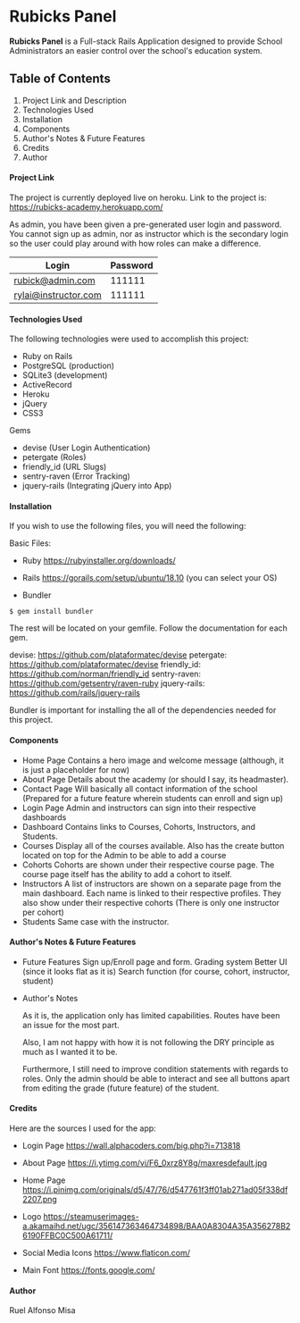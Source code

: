 # Rubicks Panel # 

**Rubicks Panel** is a Full-stack Rails Application designed to provide School Administrators an easier control over the school's education system. 

## Table of Contents ## 

1. Project Link and Description
1. Technologies Used
1. Installation
1. Components 
1. Author's Notes & Future Features
1. Credits
1. Author 

#### Project Link ####

The project is currently deployed live on heroku. Link to the project is: https://rubicks-academy.herokuapp.com/

As admin, you have been given a pre-generated user login and password. You cannot sign up as admin, nor as instructor which is the secondary login so the user could play around with how roles can make a difference. 

Login                 | Password
----------------------|--------------
rubick@admin.com      | 111111
rylai@instructor.com  | 111111


#### Technologies Used ####

The following technologies were used to accomplish this project:

* Ruby on Rails
* PostgreSQL (production)
* SQLite3 (development)
* ActiveRecord
* Heroku
* jQuery
* CSS3

Gems

* devise (User Login Authentication)
* petergate (Roles)
* friendly_id (URL Slugs)
* sentry-raven (Error Tracking)
* jquery-rails (Integrating jQuery into App)

#### Installation ####

If you wish to use the following files, you will need the following:

Basic Files:

* Ruby
https://rubyinstaller.org/downloads/

* Rails
https://gorails.com/setup/ubuntu/18.10 (you can select your OS)


* Bundler
``` {r engine='sh'}
$ gem install bundler
```

The rest will be located on your gemfile. 
Follow the documentation for each gem. 

devise: https://github.com/plataformatec/devise
petergate: https://github.com/plataformatec/devise
friendly_id: https://github.com/norman/friendly_id
sentry-raven: https://github.com/getsentry/raven-ruby
jquery-rails: https://github.com/rails/jquery-rails

Bundler is important for installing the all of the dependencies needed for this project. 

#### Components ####

* Home Page 
  Contains a hero image and welcome message (although, it is just a placeholder for now)
* About Page
  Details about the academy (or should I say, its headmaster).
* Contact Page 
  Will basically all contact information of the school (Prepared for a future feature wherein students can enroll and sign up)
* Login Page 
  Admin and instructors can sign into their respective dashboards
* Dashboard 
  Contains links to Courses, Cohorts, Instructors, and Students. 
* Courses
  Display all of the courses available. Also has the create button located on top for the Admin to be able to add a course 
* Cohorts 
  Cohorts are shown under their respective course page.
  The course page itself has the ability to add a cohort to itself. 
* Instructors
  A list of instructors are shown on a separate page from the main dashboard.
  Each name is linked to their respective profiles. 
  They also show under their respective cohorts (There is only one instructor per cohort)
* Students
  Same case with the instructor. 

#### Author's Notes & Future Features ####

* Future Features
  Sign up/Enroll page and form. 
  Grading system
  Better UI (since it looks flat as it is)
  Search function (for course, cohort, instructor, student)

* Author's Notes

  As it is, the application only has limited capabilities. Routes have been an issue for the most part. 

  Also, I am not happy with how it is not following the DRY principle as much as I wanted it to be.

  Furthermore, I still need to improve condition statements with regards to roles. Only the admin should be able to interact and see all buttons apart from editing the grade (future feature) of the student.

#### Credits ####

Here are the sources I used for the app:

* Login Page
https://wall.alphacoders.com/big.php?i=713818

* About Page
https://i.ytimg.com/vi/F6_0xrz8Y8g/maxresdefault.jpg

* Home Page
https://i.pinimg.com/originals/d5/47/76/d547761f3ff01ab271ad05f338df2207.png

* Logo
https://steamuserimages-a.akamaihd.net/ugc/356147363464734898/BAA0A8304A35A356278B26190FFBC0C500A61711/

* Social Media Icons
https://www.flaticon.com/

* Main Font
https://fonts.google.com/


#### Author ####

Ruel Alfonso Misa
